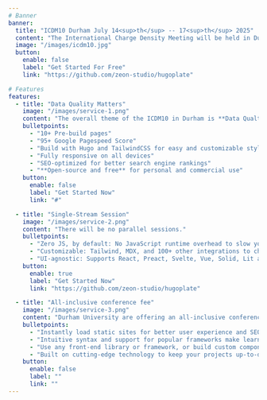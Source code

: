 ```yaml
---
# Banner
banner:
  title: "ICDM10 Durham July 14<sup>th</sup> -- 17<sup>th</sup> 2025"
  content: "The International Charge Density Meeting will be held in Durham, UK in July 2025."
  image: "/images/icdm10.jpg"
  button:
    enable: false
    label: "Get Started For Free"
    link: "https://github.com/zeon-studio/hugoplate"

# Features
features:
  - title: "Data Quality Matters"
    image: "/images/service-1.png"
    content: "The overall theme of the ICDM10 in Durham is **Data Qualtiy** and why it matters."
    bulletpoints:
      - "10+ Pre-build pages"
      - "95+ Google Pagespeed Score"
      - "Build with Hugo and TailwindCSS for easy and customizable styling"
      - "Fully responsive on all devices"
      - "SEO-optimized for better search engine rankings"
      - "**Open-source and free** for personal and commercial use"
    button:
      enable: false
      label: "Get Started Now"
      link: "#"

  - title: "Single-Stream Session"
    image: "/images/service-2.png"
    content: "There will be no parallel sessions."
    bulletpoints:
      - "Zero JS, by default: No JavaScript runtime overhead to slow you down."
      - "Customizable: Tailwind, MDX, and 100+ other integrations to choose from."
      - "UI-agnostic: Supports React, Preact, Svelte, Vue, Solid, Lit and more."
    button:
      enable: true
      label: "Get Started Now"
      link: "https://github.com/zeon-studio/hugoplate"

  - title: "All-inclusive conference fee"
    image: "/images/service-3.png"
    content: "Durham University are offering an all-inclusive conference fee at competitive rates. Accomodation, breakfast, tea/coffe, lunch will all be included in the conference fee."
    bulletpoints:
      - "Instantly load static sites for better user experience and SEO."
      - "Intuitive syntax and support for popular frameworks make learning and using Hugo a breeze."
      - "Use any front-end library or framework, or build custom components, for any project size."
      - "Built on cutting-edge technology to keep your projects up-to-date with the latest web standards."
    button:
      enable: false
      label: ""
      link: ""
---
```

